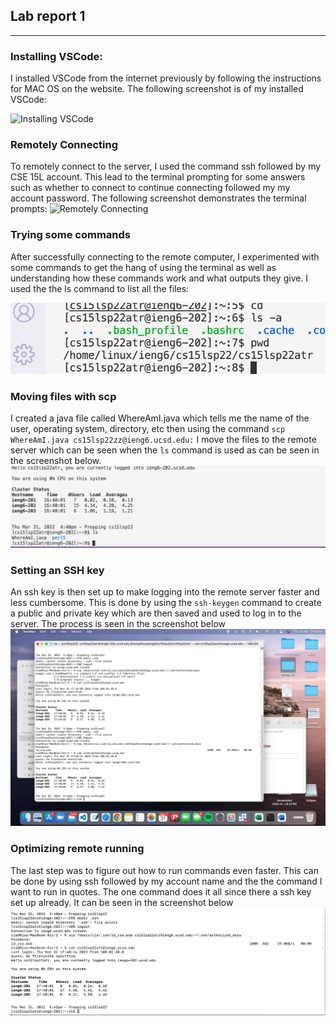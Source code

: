 ## Lab report 1
-----

### Installing VSCode:

I installed VSCode from the internet previously by following the instructions for MAC OS on the website. The following screenshot is of my installed VSCode:

![Installing VSCode](/main/Screenshot%202022-03-31%20at%204.15.12%20PM.png)
### Remotely Connecting

To remotely connect to the server, I used the command ssh followed by my CSE 15L account. This lead to the terminal prompting for some answers such as whether to connect to continue connecting followed my my account password. The following screenshot demonstrates the terminal prompts: 
![Remotely Connecting](/Ria-Singh/cse15l-lab-reports/blob/main/Screenshot%202022-03-31%20at%204.24.14%20PM.png)

### Trying some commands

After successfully connecting to the remote computer, I experimented with some commands to get the hang of using the terminal as well as understanding how these commands work and what outputs they give. I used the the ls command to list all the files: 

![Trying Some Commands]( https://github.com/Ria-Singh/cse15l-lab-reports/blob/main/Screenshot%202022-03-31%20at%204.31.27%20PM.png )

### Moving files with scp

I created a java file called WhereAmI.java which tells me the name of the user, operating system, directory, etc then using the command `scp WhereAmI.java cs15lsp22zz@ieng6.ucsd.edu:` I move the files to the remote server which can be seen when the `ls` command is used as can be seen in the screenshot below.
![Moving Files with scp]( https://github.com/Ria-Singh/cse15l-lab-reports/blob/main/Screenshot%202022-03-31%20at%204.41.24%20PM.png )

### Setting an SSH key

An ssh key is then set up to make logging into the remote server faster and less cumbersome. This is done by using the `ssh-keygen` command to create a public and private key which are then saved and used to log in to the server. The process is seen in the screenshot below 
![Setting and ssh key](https://github.com/Ria-Singh/cse15l-lab-reports/blob/main/Screenshot%202022-03-31%20at%205.42.40%20PM.png)

### Optimizing remote running

The last step was to figure out how to run commands even faster. This can be done by using ssh followed by my account name and the the command I want to run in quotes. The one command does it all since there a ssh key set up already. It can be seen in the screenshot below
![Optimizing running](https://github.com/Ria-Singh/cse15l-lab-reports/blob/main/Screenshot%202022-03-31%20at%205.42.50%20PM.png)








